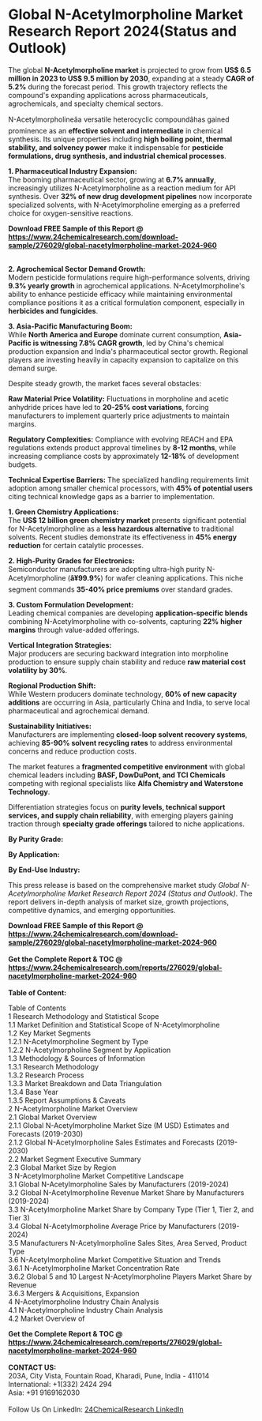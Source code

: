 <h1>Global N-Acetylmorpholine Market Research Report 2024(Status and Outlook)</h1><p>The global <strong>N-Acetylmorpholine market</strong> is projected to grow from <strong>US$ 6.5 million in 2023 to US$ 9.5 million by 2030</strong>, expanding at a steady <strong>CAGR of 5.2%</strong> during the forecast period. This growth trajectory reflects the compound's expanding applications across pharmaceuticals, agrochemicals, and specialty chemical sectors.</p><p>N-Acetylmorpholineâa versatile heterocyclic compoundâhas gained prominence as an <strong>effective solvent and intermediate</strong> in chemical synthesis. Its unique properties including <strong>high boiling point, thermal stability, and solvency power</strong> make it indispensable for <strong>pesticide formulations, drug synthesis, and industrial chemical processes</strong>.</p><p><strong>1. Pharmaceutical Industry Expansion:</strong><br>
The booming pharmaceutical sector, growing at <strong>6.7% annually</strong>, increasingly utilizes N-Acetylmorpholine as a reaction medium for API synthesis. Over <strong>32% of new drug development pipelines</strong> now incorporate specialized solvents, with N-Acetylmorpholine emerging as a preferred choice for oxygen-sensitive reactions.</p><div><b>Download FREE Sample of this Report @ 
            <a href="https://www.24chemicalresearch.com/download-sample/276029/global-nacetylmorpholine-market-2024-960">
            https://www.24chemicalresearch.com/download-sample/276029/global-nacetylmorpholine-market-2024-960</a></b></div><br><p><strong>2. Agrochemical Sector Demand Growth:</strong><br>
Modern pesticide formulations require high-performance solvents, driving <strong>9.3% yearly growth</strong> in agrochemical applications. N-Acetylmorpholine's ability to enhance pesticide efficacy while maintaining environmental compliance positions it as a critical formulation component, especially in <strong>herbicides and fungicides</strong>.</p><p><strong>3. Asia-Pacific Manufacturing Boom:</strong><br>
While <strong>North America and Europe</strong> dominate current consumption, <strong>Asia-Pacific is witnessing 7.8% CAGR growth</strong>, led by China's chemical production expansion and India's pharmaceutical sector growth. Regional players are investing heavily in capacity expansion to capitalize on this demand surge.</p><p>Despite steady growth, the market faces several obstacles:</p><p><strong>Raw Material Price Volatility:</strong> Fluctuations in morpholine and acetic anhydride prices have led to <strong>20-25% cost variations</strong>, forcing manufacturers to implement quarterly price adjustments to maintain margins.</p><p><strong>Regulatory Complexities:</strong> Compliance with evolving REACH and EPA regulations extends product approval timelines by <strong>8-12 months</strong>, while increasing compliance costs by approximately <strong>12-18%</strong> of development budgets.</p><p><strong>Technical Expertise Barriers:</strong> The specialized handling requirements limit adoption among smaller chemical processors, with <strong>45% of potential users</strong> citing technical knowledge gaps as a barrier to implementation.</p><p><strong>1. Green Chemistry Applications:</strong><br>
The <strong>US$ 12 billion green chemistry market</strong> presents significant potential for N-Acetylmorpholine as a <strong>less hazardous alternative</strong> to traditional solvents. Recent studies demonstrate its effectiveness in <strong>45% energy reduction</strong> for certain catalytic processes.</p><p><strong>2. High-Purity Grades for Electronics:</strong><br>
Semiconductor manufacturers are adopting ultra-high purity N-Acetylmorpholine (<strong>â¥99.9%</strong>) for wafer cleaning applications. This niche segment commands <strong>35-40% price premiums</strong> over standard grades.</p><p><strong>3. Custom Formulation Development:</strong><br>
Leading chemical companies are developing <strong>application-specific blends</strong> combining N-Acetylmorpholine with co-solvents, capturing <strong>22% higher margins</strong> through value-added offerings.</p><p><strong>Vertical Integration Strategies:</strong><br>
	Major producers are securing backward integration into morpholine production to ensure supply chain stability and reduce <strong>raw material cost volatility by 30%</strong>.</p><p><strong>Regional Production Shift:</strong><br>
	While Western producers dominate technology, <strong>60% of new capacity additions</strong> are occurring in Asia, particularly China and India, to serve local pharmaceutical and agrochemical demand.</p><p><strong>Sustainability Initiatives:</strong><br>
	Manufacturers are implementing <strong>closed-loop solvent recovery systems</strong>, achieving <strong>85-90% solvent recycling rates</strong> to address environmental concerns and reduce production costs.</p><p>The market features a <strong>fragmented competitive environment</strong> with global chemical leaders including <strong>BASF, DowDuPont, and TCI Chemicals</strong> competing with regional specialists like <strong>Alfa Chemistry and Waterstone Technology</strong>.</p><p>Differentiation strategies focus on <strong>purity levels, technical support services, and supply chain reliability</strong>, with emerging players gaining traction through <strong>specialty grade offerings</strong> tailored to niche applications.</p><p><strong>By Purity Grade:</strong></p><p><strong>By Application:</strong></p><p><strong>By End-Use Industry:</strong></p><p>This press release is based on the comprehensive market study <em>Global N-Acetylmorpholine Market Research Report 2024 (Status and Outlook)</em>. The report delivers in-depth analysis of market size, growth projections, competitive dynamics, and emerging opportunities.</p><div><b>Download FREE Sample of this Report @ 
            <a href="https://www.24chemicalresearch.com/download-sample/276029/global-nacetylmorpholine-market-2024-960">
            https://www.24chemicalresearch.com/download-sample/276029/global-nacetylmorpholine-market-2024-960</a></b></div><br><div><b>Get the Complete Report & TOC @ 
            <a href="https://www.24chemicalresearch.com/reports/276029/global-nacetylmorpholine-market-2024-960">
            https://www.24chemicalresearch.com/reports/276029/global-nacetylmorpholine-market-2024-960</a></b></div><br>
            <b>Table of Content:</b><p>Table of Contents<br />
1 Research Methodology and Statistical Scope<br />
1.1 Market Definition and Statistical Scope of N-Acetylmorpholine<br />
1.2 Key Market Segments<br />
1.2.1 N-Acetylmorpholine Segment by Type<br />
1.2.2 N-Acetylmorpholine Segment by Application<br />
1.3 Methodology & Sources of Information<br />
1.3.1 Research Methodology<br />
1.3.2 Research Process<br />
1.3.3 Market Breakdown and Data Triangulation<br />
1.3.4 Base Year<br />
1.3.5 Report Assumptions & Caveats<br />
2 N-Acetylmorpholine Market Overview<br />
2.1 Global Market Overview<br />
2.1.1 Global N-Acetylmorpholine Market Size (M USD) Estimates and Forecasts (2019-2030)<br />
2.1.2 Global N-Acetylmorpholine Sales Estimates and Forecasts (2019-2030)<br />
2.2 Market Segment Executive Summary<br />
2.3 Global Market Size by Region<br />
3 N-Acetylmorpholine Market Competitive Landscape<br />
3.1 Global N-Acetylmorpholine Sales by Manufacturers (2019-2024)<br />
3.2 Global N-Acetylmorpholine Revenue Market Share by Manufacturers (2019-2024)<br />
3.3 N-Acetylmorpholine Market Share by Company Type (Tier 1, Tier 2, and Tier 3)<br />
3.4 Global N-Acetylmorpholine Average Price by Manufacturers (2019-2024)<br />
3.5 Manufacturers N-Acetylmorpholine Sales Sites, Area Served, Product Type<br />
3.6 N-Acetylmorpholine Market Competitive Situation and Trends<br />
3.6.1 N-Acetylmorpholine Market Concentration Rate<br />
3.6.2 Global 5 and 10 Largest N-Acetylmorpholine Players Market Share by Revenue<br />
3.6.3 Mergers & Acquisitions, Expansion<br />
4 N-Acetylmorpholine Industry Chain Analysis<br />
4.1 N-Acetylmorpholine Industry Chain Analysis<br />
4.2 Market Overview of</p><div><b>Get the Complete Report & TOC @ 
            <a href="https://www.24chemicalresearch.com/reports/276029/global-nacetylmorpholine-market-2024-960">
            https://www.24chemicalresearch.com/reports/276029/global-nacetylmorpholine-market-2024-960</a></b></div><br><b>CONTACT US:</b><br>
            203A, City Vista, Fountain Road, Kharadi, Pune, India - 411014<br>
            International: +1(332) 2424 294<br>
            Asia: +91 9169162030 <br><br>
            Follow Us On LinkedIn: <a href="https://www.linkedin.com/company/24chemicalresearch/">24ChemicalResearch LinkedIn</a>